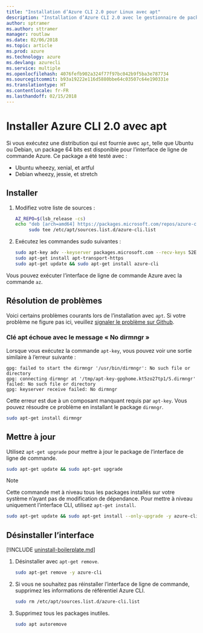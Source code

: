 ```yaml
---
title: "Installation d’Azure CLI 2.0 pour Linux avec apt"
description: "Installation d’Azure CLI 2.0 avec le gestionnaire de package apt"
author: sptramer
ms.author: sttramer
manager: routlaw
ms.date: 02/06/2018
ms.topic: article
ms.prod: azure
ms.technology: azure
ms.devlang: azurecli
ms.service: multiple
ms.openlocfilehash: 4076fefb902a324f77f97bc042b9f5ba3e787734
ms.sourcegitcommit: b93a19222e116d5880bbe64c03507c64e190331e
ms.translationtype: HT
ms.contentlocale: fr-FR
ms.lasthandoff: 02/15/2018
---
```

# <a name="install-azure-cli-20-with-apt"></a>Installer Azure CLI 2.0 avec apt

Si vous exécutez une distribution qui est fournie avec `apt`, telle que Ubuntu ou Debian, un package 64 bits est disponible pour l’interface de ligne de commande Azure. Ce package a été testé avec :

* Ubuntu wheezy, xenial, et artful
* Debian wheezy, jessie, et stretch

## <a name="install"></a>Installer

1. Modifiez votre liste de sources :

     ```bash
     AZ_REPO=$(lsb_release -cs)
     echo "deb [arch=amd64] https://packages.microsoft.com/repos/azure-cli/ $AZ_REPO main" | \
          sudo tee /etc/apt/sources.list.d/azure-cli.list
     ```

2. Exécutez les commandes sudo suivantes :

   ```bash
   sudo apt-key adv --keyserver packages.microsoft.com --recv-keys 52E16F86FEE04B979B07E28DB02C46DF417A0893
   sudo apt-get install apt-transport-https
   sudo apt-get update && sudo apt-get install azure-cli
   ```

Vous pouvez exécuter l’interface de ligne de commande Azure avec la commande `az`.

## <a name="troubleshooting"></a>Résolution de problèmes

Voici certains problèmes courants lors de l’installation avec `apt`. Si votre problème ne figure pas ici, veuillez [signaler le problème sur Github](https://github.com/Azure/azure-cli/issues).

### <a name="apt-key-fails-with-no-dirmngr"></a>Clé apt échoue avec le message « No dirmngr »

Lorsque vous exécutez la commande `apt-key`, vous pouvez voir une sortie similaire à l’erreur suivante :

```output
gpg: failed to start the dirmngr '/usr/bin/dirmngr': No such file or directory
gpg: connecting dirmngr at '/tmp/apt-key-gpghome.kt5zo27tp1/S.dirmngr' failed: No such file or directory
gpg: keyserver receive failed: No dirmngr
```

Cette erreur est due à un composant manquant requis par `apt-key`. Vous pouvez résoudre ce problème en installant le package `dirmngr`.

```bash
sudo apt-get install dirmngr
```

## <a name="update"></a>Mettre à jour

Utilisez `apt-get upgrade` pour mettre à jour le package de l’interface de ligne de commande.

   ```bash
   sudo apt-get update && sudo apt-get upgrade
   ```

> [!NOTE]
> Cette commande met à niveau tous les packages installés sur votre système n’ayant pas de modification de dépendance.
> Pour mettre à niveau uniquement l’interface CLI, utilisez `apt-get install`.
> ```bash
> sudo apt-get update && sudo apt-get install --only-upgrade -y azure-cli
> ```

## <a name="uninstall"></a>Désinstaller l’interface

[!INCLUDE [uninstall-boilerplate.md](includes/uninstall-boilerplate.md)]

1. Désinstaller avec `apt-get remove`.

    ```bash
    sudo apt-get remove -y azure-cli
    ```

2. Si vous ne souhaitez pas réinstaller l’interface de ligne de commande, supprimez les informations de référentiel Azure CLI.

   ```bash
   sudo rm /etc/apt/sources.list.d/azure-cli.list
   ```

3. Supprimez tous les packages inutiles.

   ```bash
   sudo apt autoremove
   ```
